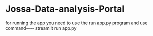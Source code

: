 ﻿# Jossa-Data-analysis-Portal
  for running the app you need to use the run app.py program
  and use command---- streamlit run app.py
